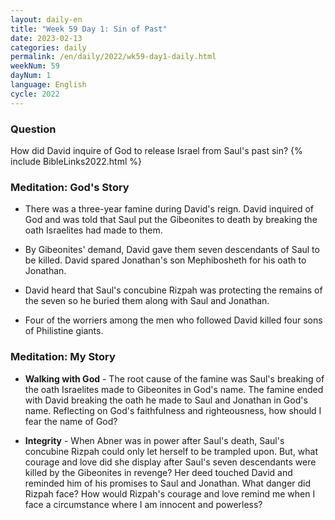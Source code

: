 ```yaml
---
layout: daily-en
title: "Week 59 Day 1: Sin of Past"
date: 2023-02-13
categories: daily
permalink: /en/daily/2022/wk59-day1-daily.html
weekNum: 59
dayNum: 1
language: English
cycle: 2022
---
```

### Question     
How did David inquire of God to release Israel from Saul's past sin?
{% include BibleLinks2022.html %} 

### Meditation: God's Story   
+ There was a three-year famine during David's reign. David inquired of God and was told that Saul put the Gibeonites to death by breaking the oath Israelites had made to them. 

+ By Gibeonites' demand, David gave them seven descendants of Saul to be killed. David spared Jonathan's son Mephibosheth for his oath to Jonathan. 

+ David heard that Saul's concubine Rizpah was protecting the remains of the seven so he buried them along with Saul and Jonathan. 

+ Four of the worriers among the men who followed David killed four sons of Philistine giants. 

### Meditation: My Story   
+ **Walking with God** - The root cause of the famine was Saul's breaking of the oath Israelites made to Gibeonites in God's name. The famine ended with David breaking the oath he made to Saul and Jonathan in God's name. Reflecting on God's faithfulness and righteousness, how should I fear the name of God? 

+ **Integrity** - When Abner was in power after Saul's death, Saul's concubine Rizpah could only let herself to be trampled upon. But, what courage and love did she display after Saul's seven descendants were killed by the Gibeonites in revenge? Her deed touched David and reminded him of his promises to Saul and Jonathan. What danger did Rizpah face? How would Rizpah's courage and love remind me when I face a circumstance where I am innocent and powerless? 
